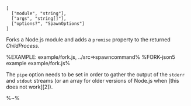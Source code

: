 ```### fork => ChildProcessWithPromise
[
  ["module", "string"],
  ["args", "string[]"],
  ["options?", "SpawnOptions"]
]
```

Forks a Node.js module and adds a `promise` property to the returned _ChildProcess_.

%EXAMPLE: example/fork.js, ../src=>spawncommand%
%FORK-json5 example example/fork.js%

The `pipe` option needs to be set in order to gather the output of the `stderr` and `stdout` streams (or an array for older versions of Node.js when [this does not work][2]).

%~%
